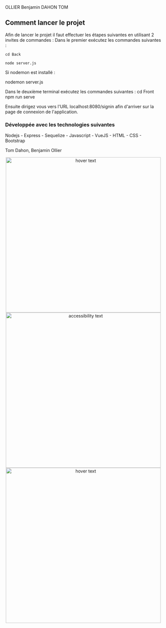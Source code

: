 <a name="discord-vuejs"></a>
OLLIER Benjamin
DAHON TOM

## Comment lancer le projet
Afin de lancer le projet il faut effectuer les étapes suivantes en utilisant 2 invites de commandes :
Dans le premier exécutez les commandes suivantes :

```
cd Back

node server.js
```

Si nodemon est installé :

nodemon server.js

Dans le deuxième terminal exécutez les commandes suivantes :
cd Front
npm run serve

Ensuite dirigez vous vers l'URL localhost:8080/signin afin d'arriver sur la page de connexion de l'application.

### Développée avec les technologies suivantes
Nodejs - Express - Sequelize - Javascript - VueJS - HTML - CSS - Bootstrap

Tom Dahon, Benjamin Ollier

<p align="center">
  <img src="./images/1.png" width="500" title="hover text">
  <img src="./images/2.png" width="500" alt="accessibility text">
  <img src="./images/3.png" width="500" title="hover text">
</p>
